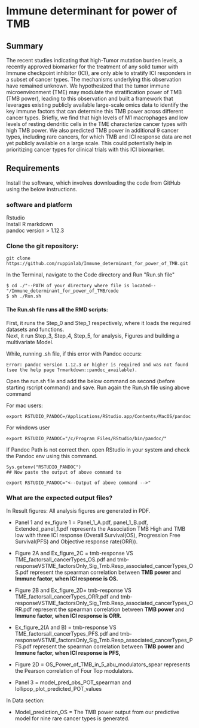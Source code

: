 # Immune determinant for power of TMB
## Summary

The recent studies indicating that high-Tumor mutation burden levels, a recently approved biomarker for the treatment of any solid tumor with Immune checkpoint inhibitor (ICI), are only able to stratify ICI responders in a subset of cancer types. The mechanisms underlying this observation have remained unknown. We hypothesized that the tumor immune microenvironment (TME) may modulate the stratification power of TMB (TMB power), leading to this observation and built a framework that leverages existing publicly available large-scale omics data to identify the key immune factors that can determine this TMB power across different cancer types. Briefly, we find that high levels of M1 macrophages and low levels of resting dendritic cells in the TME characterize cancer types with high TMB power. We also predicted TMB power in additional 9 cancer types, including rare cancers, for which TMB and ICI response data are not yet publicly available on a large scale. This could potentially help in prioritizing cancer types for clinical trials with this ICI biomarker.

## Requirements
Install the software, which involves downloading the code from GitHub using the below instructions. 

### software and platform
Rstudio<br />
Install R markdown <br />
pandoc version > 1.12.3 <br />

### Clone the git repository:

```
git clone https://github.com/ruppinlab/Immune_determinant_for_power_of_TMB.git
```
In the Terminal, navigate to the Code directory and Run "Run.sh file"

```
$ cd ./"--PATH of your directory where file is located--"/Immune_determinant_for_power_of_TMB/code
$ sh ./Run.sh
```
#### The Run.sh file runs all the RMD scripts:<br />
First, it runs the Step_0 and Step_1 respectively, where it loads the required datasets and functions. <br />
Next, it run Step_3, Step_4, Step_5, for analysis, Figures and building a multivariate Model. <br />

While, running .sh file, if this error with Pandoc occurs:
```
Error: pandoc version 1.12.3 or higher is required and was not found (see the help page ?rmarkdown::pandoc_available).
```
Open the run.sh file and add the below command on second (before starting rscript command) and save. Run again the Run.sh file using above command

For mac users:
```
export RSTUDIO_PANDOC=/Applications/RStudio.app/Contents/MacOS/pandoc
```

For windows user
```
export RSTUDIO_PANDOC="/c/Program Files/RStudio/bin/pandoc/"
```

If Pandoc Path is not correct then. open RStudio in your system and check the Pandoc env using this command.

```
Sys.getenv("RSTUDIO_PANDOC")
## Now paste the output of above command to 

export RSTUDIO_PANDOC="<--Output of above command -->"
```

### What are the expected output files?

In Result figures:
All analysis figures are generated in PDF.<br />

* Panel 1 and ex_figure 1 = Panel_1_A.pdf, panel_1_B.pdf, Extended_panel_1.pdf represents the Association TMB High and TMB low with three ICI response (Overall Survival(OS), Progression Free Survival(PFS) and Objective response rate(ORR)).<br />

* Figure 2A and Ex_figure_2C = tmb-response VS TME_factorsall_cancerTypes_OS.pdf and tmb-responseVSTME_factorsOnly_Sig_Tmb.Resp_associated_cancerTypes_OS.pdf represent the spearman correlation between <b>TMB power </b> and <b>Immune factor, when ICI response is OS. </b><br />

* Figure 2B and Ex_figure_2D= tmb-response VS TME_factorsall_cancerTypes_ORR.pdf and tmb-responseVSTME_factorsOnly_Sig_Tmb.Resp_associated_cancerTypes_ORR.pdf represent the spearman correlation between <b>TMB power </b> and <b>Immune factor, when ICI response is ORR.</b> <br />

* Ex_figure_2(A and B) = tmb-response VS TME_factorsall_cancerTypes_PFS.pdf and tmb-responseVSTME_factorsOnly_Sig_Tmb.Resp_associated_cancerTypes_PFS.pdf represent the spearman correlation between <b>TMB power </b> and <b>Immune factor, when ICI response is PFS,</b> <br />

* Figure 2D = OS_Power_of_TMB_in_5_abu_modulators_spear represents the Pearson correlation of Four Top modulators. <br />

* Panel 3 = model_pred_obs_POT_spearman and lollipop_plot_predicted_POT_values <Br />

In Data section: <br />
* Model_prediction_OS = The TMB power output from our predictive model for nine rare cancer types is generated.<br />






